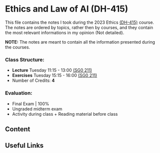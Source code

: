 # Ethics and Law of AI (DH-415)

This file contains the notes I took during the 2023 Ethics [(DH-415)](https://dlab.epfl.ch/teaching/fall2023/cs401/) course. The notes are ordered by topics, rather then by courses, and they contain the most relevant informations in my opinion (Not detailed).

**NOTE:** The notes are meant to contain all the information presented during the courses.

### Class Structure:
* **Lecture** Tuesday 11:15 - 13:00 [(SG0 211)](https://plan.epfl.ch/?lang=fr&room=SG0211&dim_floor=99&dim_lang=fr&tree_groups=centres_nevralgiques%2Cmobilite_acces_grp%2Censeignement%2Ccommerces_et_services&tree_group_layers_centres_nevralgiques=information_epfl%2Cguichet_etudiants&tree_group_layers_mobilite_acces_grp=metro&tree_group_layers_enseignement=&tree_group_layers_commerces_et_services=&baselayer_ref=grp_backgrounds)
* **Exercises** Tuesday 15:15 - 16:00 [(SG0 211)](https://plan.epfl.ch/?lang=fr&room=SG0211&dim_floor=99&dim_lang=fr&tree_groups=centres_nevralgiques%2Cmobilite_acces_grp%2Censeignement%2Ccommerces_et_services&tree_group_layers_centres_nevralgiques=information_epfl%2Cguichet_etudiants&tree_group_layers_mobilite_acces_grp=metro&tree_group_layers_enseignement=&tree_group_layers_commerces_et_services=&baselayer_ref=grp_backgrounds) 
* Number of Credits: **4**

### Evaluation:
* Final Exam | 100%
* Ungraded midterm exam
* Activity during class + Reading material before class

## Content

## Useful Links